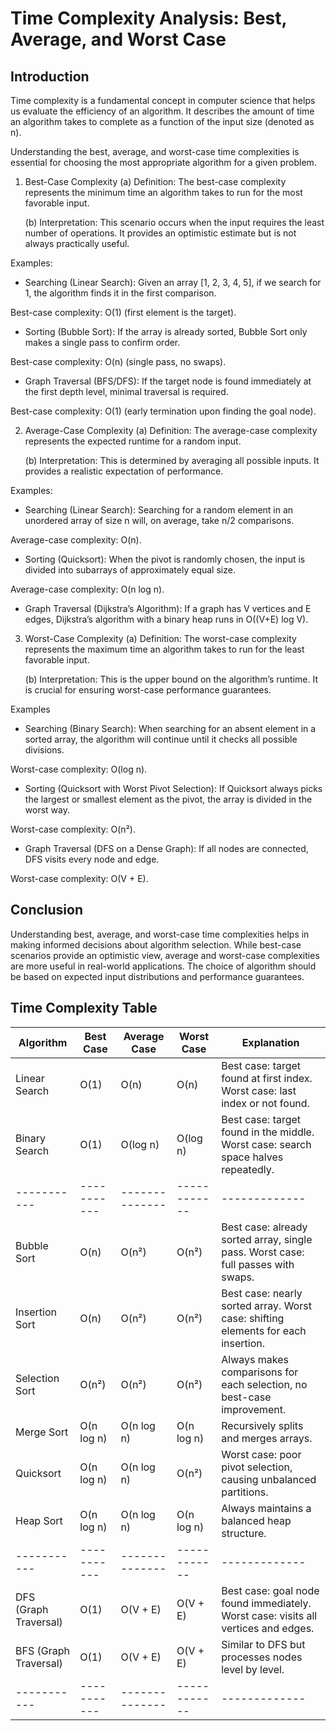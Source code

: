 # Time Complexity Analysis: Best, Average, and Worst Case

## Introduction
Time complexity is a fundamental concept in computer science that helps us evaluate the efficiency of an algorithm. It describes the amount of time an algorithm takes to complete as a function of the input size (denoted as n).

Understanding the best, average, and worst-case time complexities is essential for choosing the most appropriate algorithm for a given problem.

1. Best-Case Complexity
    (a) Definition: The best-case complexity represents the minimum time an algorithm takes to run for the most favorable input.

    (b) Interpretation: This scenario occurs when the input requires the least number of operations. It provides an optimistic estimate but is not always practically useful.


Examples:
- Searching (Linear Search): Given an array [1, 2, 3, 4, 5], if we search for 1, the algorithm finds it in the first comparison.

Best-case complexity: O(1) (first element is the target).

- Sorting (Bubble Sort): If the array is already sorted, Bubble Sort only makes a single pass to confirm order.

Best-case complexity: O(n) (single pass, no swaps).

- Graph Traversal (BFS/DFS): If the target node is found immediately at the first depth level, minimal traversal is required.

Best-case complexity: O(1) (early termination upon finding the goal node).

2. Average-Case Complexity
    (a) Definition: The average-case complexity represents the expected runtime for a random input.

    (b) Interpretation: This is determined by averaging all possible inputs. It provides a realistic expectation of performance.

Examples: 
- Searching (Linear Search): Searching for a random element in an unordered array of size n will, on average, take n/2 comparisons.

Average-case complexity: O(n).

- Sorting (Quicksort): When the pivot is randomly chosen, the input is divided into subarrays of approximately equal size.

Average-case complexity: O(n log n).

- Graph Traversal (Dijkstra’s Algorithm): If a graph has V vertices and E edges, Dijkstra’s algorithm with a binary heap runs in O((V+E) log V).

3. Worst-Case Complexity
    (a) Definition: The worst-case complexity represents the maximum time an algorithm takes to run for the least favorable input.

    (b) Interpretation: This is the upper bound on the algorithm’s runtime. It is crucial for ensuring worst-case performance guarantees.

Examples
- Searching (Binary Search): When searching for an absent element in a sorted array, the algorithm will continue until it checks all possible divisions.

Worst-case complexity: O(log n).

- Sorting (Quicksort with Worst Pivot Selection): If Quicksort always picks the largest or smallest element as the pivot, the array is divided in the worst way.

Worst-case complexity: O(n²).

- Graph Traversal (DFS on a Dense Graph): If all nodes are connected, DFS visits every node and edge.

Worst-case complexity: O(V + E).


## Conclusion
Understanding best, average, and worst-case time complexities helps in making informed decisions about algorithm selection. While best-case scenarios provide an optimistic view, average and worst-case complexities are more useful in real-world applications. The choice of algorithm should be based on expected input distributions and performance guarantees.

## Time Complexity Table

| Algorithm | Best Case | Average Case | Worst Case | Explanation |
|-----------|-----------|--------------|------------|-------------|
| Linear Search |	O(1) |	O(n) |	O(n) |	Best case: target found at first index. Worst case: last index or not found. |
| Binary Search |	O(1) |	O(log n) |	O(log n) | Best case: target found in the middle. Worst case: search space halves repeatedly. |
|-----------|-----------|--------------|------------|-------------|
| Bubble Sort |	O(n) |	O(n²) |	O(n²) |	Best case: already sorted array, single pass. Worst case: full passes with swaps. |
| Insertion Sort |	O(n) |	O(n²) |	O(n²) |	Best case: nearly sorted array. Worst case: shifting elements for each insertion. |
| Selection Sort |	O(n²) |	O(n²) |	O(n²) |	Always makes comparisons for each selection, no best-case improvement. |
| Merge Sort |	O(n log n) |	O(n log n) |	O(n log n) | Recursively splits and merges arrays. |
| Quicksort |	O(n log n) |	O(n log n) |	O(n²) |	Worst case: poor pivot selection, causing unbalanced partitions. |
| Heap Sort |	O(n log n) |	O(n log n) |	O(n log n) |	Always maintains a balanced heap structure. |
|-----------|-----------|--------------|------------|-------------|
| DFS (Graph Traversal) |	O(1) |	O(V + E) |	O(V + E) |	Best case: goal node found immediately. Worst case: visits all vertices and edges. |
| BFS (Graph Traversal) |	O(1) |	O(V + E) |	O(V + E) |	Similar to DFS but processes nodes level by level. |
|-----------|-----------|--------------|------------|-------------|